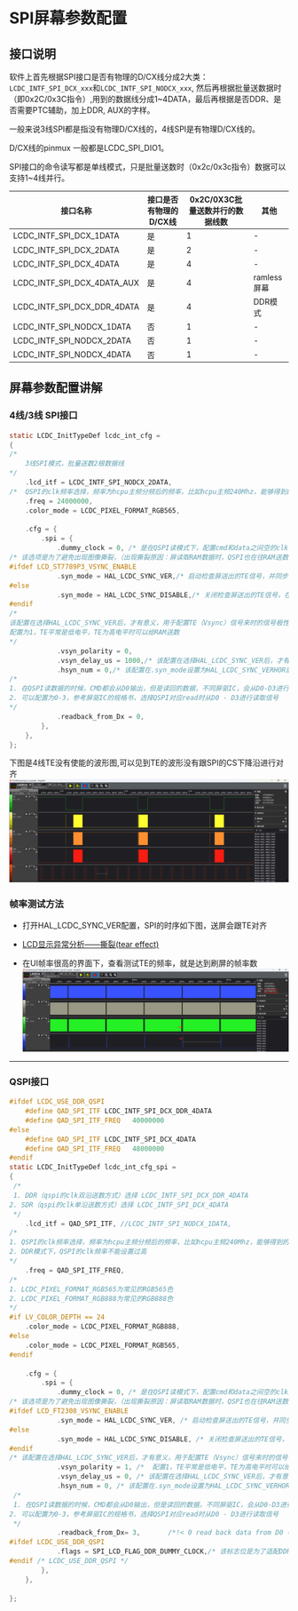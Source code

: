 # SPI屏幕参数配置

## 接口说明
软件上首先根据SPI接口是否有物理的D/CX线分成2大类：`LCDC_INTF_SPI_DCX_xxx`和`LCDC_INTF_SPI_NODCX_xxx`, 然后再根据批量送数据时（即0x2C/0x3C指令）,用到的数据线分成1~4DATA，最后再根据是否DDR、是否需要PTC辅助，加上DDR, AUX的字样。

一般来说3线SPI都是指没有物理D/CX线的，4线SPI是有物理D/CX线的。

D/CX线的pinmux 一般都是LCDC_SPI_DIO1。

SPI接口的命令读写都是单线模式，只是批量送数时（0x2c/0x3c指令）数据可以支持1~4线并行。

|接口名称| 接口是否有物理的D/CX线| 0x2C/0X3C批量送数并行的数据线数 | 其他 |
| ---- | ----  | ----  | ----  |
|    LCDC_INTF_SPI_DCX_1DATA     | 是 | 1 | - |
|    LCDC_INTF_SPI_DCX_2DATA     | 是 | 2 | - |
|    LCDC_INTF_SPI_DCX_4DATA     | 是 | 4 | - |
|    LCDC_INTF_SPI_DCX_4DATA_AUX | 是 | 4 | ramless屏幕 |
|    LCDC_INTF_SPI_DCX_DDR_4DATA | 是 | 4 | DDR模式 |
|    LCDC_INTF_SPI_NODCX_1DATA   | 否 | 1 | - |
|    LCDC_INTF_SPI_NODCX_2DATA   | 否 | 1 | - |
|    LCDC_INTF_SPI_NODCX_4DATA   | 否 | 1 | - |



## 屏幕参数配置讲解

### **4线/3线 SPI接口**
```c
static LCDC_InitTypeDef lcdc_int_cfg =
{
/*
    3线SPI模式，批量送数2根数据线
*/
    .lcd_itf = LCDC_INTF_SPI_NODCX_2DATA,
/*  QSPI的clk频率选择，频率为hcpu主频分频后的频率，比如hcpu主频240Mhz，能够得到的频率只能为40/48/60/80,如果设置62Mhz，实际会设置为60Mhz */
    .freq = 24000000,
    .color_mode = LCDC_PIXEL_FORMAT_RGB565,

    .cfg = {
        .spi = {
            .dummy_clock = 0, /* 是在QSPI读模式下，配置cmd和data之间空的clk数量，默认为0，不用修改 */
/* 该选项是为了避免出现图像撕裂，（出现撕裂原因：屏读取RAM数据时，QSPI也在往RAM送数） */
#ifdef LCD_ST7789P3_VSYNC_ENABLE				
            .syn_mode = HAL_LCDC_SYNC_VER,/* 启动检查屏送出的TE信号，并同步给RAM送数，打开此配置，如果屏无TE信号输出，会出现无法给RAM送数，出现死机 */
#else
			.syn_mode = HAL_LCDC_SYNC_DISABLE,/* 关闭检查屏送出的TE信号，在刚开始调试屏驱动，不考虑撕裂问题时，采用此配置 */
#endif
/*
该配置在选择HAL_LCDC_SYNC_VER后，才有意义，用于配置TE（Vsync）信号来时的信号极性，
配置为1，TE平常是低电平，TE为高电平时可以给RAM送数 
*/
            .vsyn_polarity = 0,
            .vsyn_delay_us = 1000,/* 该配置在选择HAL_LCDC_SYNC_VER后，才有意义，用于配置TE信号高电平延时多少us后，再给RAM送数*/
            .hsyn_num = 0,/* 该配置在.syn_mode设置为HAL_LCDC_SYNC_VERHOR后才有意义，用于配置TE信号高电平几个clk脉冲后，再给RAM送数 */
/*
1. 在QSPI读数据的时候，CMD都会从D0输出，但是读回的数据，不同屏驱IC，会从D0-D3进行输出，为了兼容不同的屏驱IC，才有此配置
2. 可以配置为0-3，参考屏驱IC的规格书，选择QSPI对应read时从D0 - D3进行读取信号 
*/            
            .readback_from_Dx = 0,
        },
    },
};
```
下图是4线TE没有使能的波形图,可以见到TE的波形没有跟SPI的CS下降沿进行对齐
![alt text](../assets/4SPI_NO_TE.png)
### **帧率测试方法**
* 打开HAL_LCDC_SYNC_VER配置，SPI的时序如下图，送屏会跟TE对齐
- [LCD显示异常分析——撕裂(tear effect)](https://blog.csdn.net/hexiaolong2009/article/details/79319512)
* 在UI帧率很高的界面下，查看测试TE的频率，就是达到刷屏的帧率数
![alt text](../assets/QSPI_TE.png)
***
### **QSPI接口**

```c
#ifdef LCDC_USE_DDR_QSPI
    #define QAD_SPI_ITF LCDC_INTF_SPI_DCX_DDR_4DATA
    #define QAD_SPI_ITF_FREQ   40000000
#else
    #define QAD_SPI_ITF LCDC_INTF_SPI_DCX_4DATA
    #define QAD_SPI_ITF_FREQ   48000000
#endif
static LCDC_InitTypeDef lcdc_int_cfg_spi =
{
 /*
 1. DDR（qspi的clk双沿送数方式）选择 LCDC_INTF_SPI_DCX_DDR_4DATA
2. SDR（qspi的clk单沿送数方式）选择 LCDC_INTF_SPI_DCX_4DATA
 */   
    .lcd_itf = QAD_SPI_ITF, //LCDC_INTF_SPI_NODCX_1DATA,
/*
1. QSPI的clk频率选择，频率为hcpu主频分频后的频率，比如hcpu主频240Mhz，能够得到的频率只能为40/48/60/80,如果设置62Mhz，实际会设置为60Mhz
2. DDR模式下，QSPI的clk频率不能设置过高
*/    
    .freq = QAD_SPI_ITF_FREQ,
/*
1. LCDC_PIXEL_FORMAT_RGB565为常见的RGB565色
2. LCDC_PIXEL_FORMAT_RGB888为常见的RGB888色
*/
#if LV_COLOR_DEPTH == 24
    .color_mode = LCDC_PIXEL_FORMAT_RGB888,
#else
    .color_mode = LCDC_PIXEL_FORMAT_RGB565,
#endif

    .cfg = {
        .spi = {
            .dummy_clock = 0, /* 是在QSPI读模式下，配置cmd和data之间空的clk数量，默认为0，不用修改 */
/* 该选项是为了避免出现图像撕裂，（出现撕裂原因：屏读取RAM数据时，QSPI也在往RAM送数）*/
#ifdef LCD_FT2308_VSYNC_ENABLE
            .syn_mode = HAL_LCDC_SYNC_VER, /* 启动检查屏送出的TE信号，并同步给RAM送数，打开此配置，如果屏无TE信号输出，会出现无法给RAM送数，出现死机*/
#else
            .syn_mode = HAL_LCDC_SYNC_DISABLE, /* 关闭检查屏送出的TE信号，在刚开始调试屏驱动，不考虑撕裂问题时，采用此配置 */
#endif
/* 该配置在选择HAL_LCDC_SYNC_VER后，才有意义，用于配置TE（Vsync）信号来时的信号极性 */
            .vsyn_polarity = 1, /*  配置1，TE平常是低电平，TE为高电平时可以给RAM送数 */
            .vsyn_delay_us = 0, /* 该配置在选择HAL_LCDC_SYNC_VER后，才有意义，用于配置TE信号高电平延时多少us后，再给RAM送数 */
            .hsyn_num = 0, /* 该配置在.syn_mode设置为HAL_LCDC_SYNC_VERHOR后才有意义，用于配置TE信号高电平几个clk脉冲后，再给RAM送数 */
 /*
 1. 在QSPI读数据的时候，CMD都会从D0输出，但是读回的数据，不同屏驱IC，会从D0-D3进行输出，为了兼容不同的屏驱IC，才有此配置
2. 可以配置为0-3，参考屏驱IC的规格书，选择QSPI对应read时从D0 - D3进行读取信号
 */           
            .readback_from_Dx= 3,       /*!< 0 read back data from D0 (HW SPI support), 1 read back from D1(Software SPI support).*/
#ifdef LCDC_USE_DDR_QSPI
            .flags = SPI_LCD_FLAG_DDR_DUMMY_CLOCK,/* 该标志位是为了适配DDR屏，DDR模式下送完framebuffer后加入几个空clock */
#endif /* LCDC_USE_DDR_QSPI */
        },
    },

};
```

